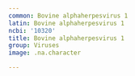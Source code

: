 ```yaml
---
common: Bovine alphaherpesvirus 1
latin: Bovine alphaherpesvirus 1
ncbi: '10320'
title: Bovine alphaherpesvirus 1
group: Viruses
image: .na.character

---
```

